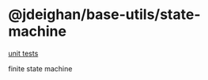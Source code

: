 @jdeighan/base-utils/state-machine
==================================

[unit tests](../test/state-machine.test.coffee)

finite state machine

